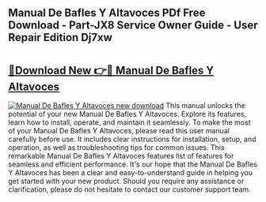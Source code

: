 ## Manual De Bafles Y Altavoces PDf Free Download - Part-JX8 Service Owner Guide - User Repair Edition Dj7xw

# <h2><a href="http://bc15734.oget.top/?id=Manual+De+Bafles+Y+Altavoces">🔗Download New 👉🔴 Manual De Bafles Y Altavoces</a></h2>

[![Manual De Bafles Y Altavoces new download](https://i.imgur.com/5g1atiW.png)](http://bc15734.oget.top/?id=Manual+De+Bafles+Y+Altavoces)
This manual unlocks the potential of your new Manual De Bafles Y Altavoces. Explore its features, learn how to install, operate, and maintain it seamlessly. To make the most of your Manual De Bafles Y Altavoces, please read this user manual carefully before use. It includes clear instructions for installation, setup, and operation, as well as troubleshooting tips for common issues. This remarkable Manual De Bafles Y Altavoces features list of features for seamless and efficient performance. It's our hope that the Manual De Bafles Y Altavoces has been a clear and easy-to-understand guide in helping you get started with your new product. Should you require any assistance or clarification, please do not hesitate to contact our customer support team.

